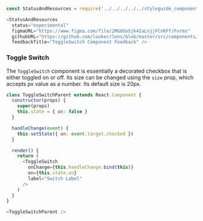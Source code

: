 ```js noeditor
const StatusAndResources = require('../../../../../styleguide_components/StatusAndResources').StatusAndResources;

<StatusAndResources
  status="experimental"
  figmaURL="https://www.figma.com/file/2MG6DoSjk4IaLnjjFCnKFf/Forms"
  githubURL="https://github.com/looker/lens/blob/master/src/components/Form/ToggleSwitch/ToggleSwitch.tsx"
  feedbackTitle="ToggleSwitch Component Feedback" />
```

### Toggle Switch

The `ToggleSwitch` component is essentially a decorated checkbox that is either toggled on or off. Its size can be changed using the `size` prop, which accepts px value as a number. Its default size is 20px.

```js
class ToggleSwitchParent extends React.Component {
  constructor(props) {
    super(props)
    this.state = { on: false }
  }

  handleChange(event) {
    this.setState({ on: event.target.checked })
  }

  render() {
    return (
      <ToggleSwitch
        onChange={this.handleChange.bind(this)}
        on={this.state.on}
        label="Switch Label"
      />
    )
  }
}

<ToggleSwitchParent />

```
